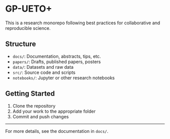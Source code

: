 # GP-UETO+

This is a research monorepo following best practices for collaborative and reproducible science. 

## Structure
- `docs/`: Documentation, abstracts, tips, etc.
- `papers/`: Drafts, published papers, posters
- `data/`: Datasets and raw data
- `src/`: Source code and scripts
- `notebooks/`: Jupyter or other research notebooks

## Getting Started
1. Clone the repository
2. Add your work to the appropriate folder
3. Commit and push changes

---

For more details, see the documentation in `docs/`.
